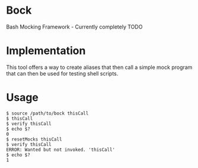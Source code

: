 Bock
=========

Bash Mocking Framework - Currently completely TODO

Implementation
==============

This tool offers a way to create aliases that then call a simple mock
program that can then be used for testing shell scripts.

Usage
=====
    $ source /path/to/bock thisCall
    $ thisCall
    $ verify thisCall
    $ echo $?
    0
    $ resetMocks thisCall
    $ verify thisCall
    ERROR: Wanted but not invoked. 'thisCall'
    $ echo $?
    1
